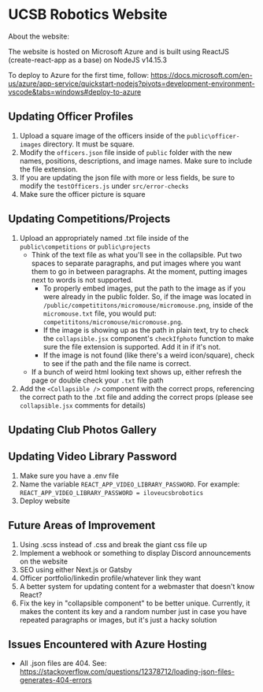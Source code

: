 # UCSB Robotics Website

About the website:

The website is hosted on Microsoft Azure and is built using ReactJS (create-react-app as a base) on NodeJS v14.15.3

To deploy to Azure for the first time, follow: https://docs.microsoft.com/en-us/azure/app-service/quickstart-nodejs?pivots=development-environment-vscode&tabs=windows#deploy-to-azure

## Updating Officer Profiles
1. Upload a square image of the officers inside of the `public\officer-images` directory. It must be square.
2. Modify the `officers.json` file inside of `public` folder with the new names, positions, descriptions, and image names. Make sure to include the file extension.
3. If you are updating the json file with more or less fields, be sure to modify the `testOfficers.js` under `src/error-checks`
4. Make sure the officer picture is square

## Updating Competitions/Projects
1. Upload an appropriately named .txt file inside of the `public\competitions` or `public\projects`
    * Think of the text file as what you'll see in the collapsible. Put two spaces to separate paragraphs, and put images where you want them to go in between paragraphs. At the moment, putting images next to words is not supported.
        * To properly embed images, put the path to the image as if you were already in the public folder. So, if the image was located in `/public/competititons/micromouse/micromouse.png`, inside of the `micromouse.txt` file, you would put: `competititons/micromouse/micromouse.png`.
        * If the image is showing up as the path in plain text, try to check the `collapsible.jsx` component's `checkIfphoto` function to make sure the file extension is supported. Add it in if it's not.
        * If the image is not found (like there's a weird icon/square), check to see if the path and the file name is correct.
    * If a bunch of weird html looking text shows up, either refresh the page or double check your `.txt` file path
2. Add the `<Collapsible />` component with the correct props, referencing the correct path to the .txt file and adding the correct props (please see `collapsible.jsx` comments for details) 

## Updating Club Photos Gallery


## Updating Video Library Password
1. Make sure you have a .env file
2. Name the variable `REACT_APP_VIDEO_LIBRARY_PASSWORD`. For example: `REACT_APP_VIDEO_LIBRARY_PASSWORD = iloveucsbrobotics`
3. Deploy website

## Future Areas of Improvement
1. Using .scss instead of .css and break the giant css file up
2. Implement a webhook or something to display Discord announcements on the website
3. SEO using either Next.js or Gatsby
4. Officer portfolio/linkedin profile/whatever link they want
5. A better system for updating content for a webmaster that doesn't know React?
6. Fix the key in "collapsible component" to be better unique. Currently, it makes the content its key and a random number just in case you have repeated paragraphs or images, but it's just a hacky solution

## Issues Encountered with Azure Hosting
* All .json files are 404. See: https://stackoverflow.com/questions/12378712/loading-json-files-generates-404-errors